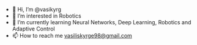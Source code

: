 - 👋 Hi, I’m @vasikyrg
- 👀 I’m interested in Robotics
- 🌱 I’m currently learning Neural Networks, Deep Learning, Robotics and Adaptive Control
- 📫 How to reach me vasiliskyrge98@gmail.com


